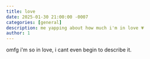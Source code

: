 ```yaml
---
title: love
date: 2025-01-30 21:00:00 -0007
categories: [general]
description: me yapping about how much i'm in love 💗
author: 1
---
```


omfg i'm so in love, i cant even begin to describe it.

